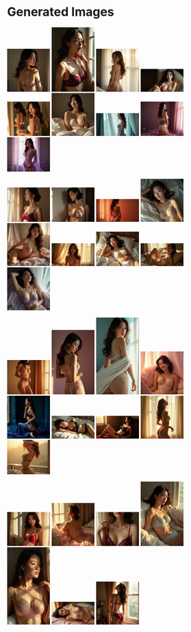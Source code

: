 # Generated Images



<img src="2025_07_26_01.webp" width="100"/> <img src="2025_07_26_02.webp" width="100"/> <img src="2025_07_26_03.webp" width="100"/> <img src="2025_07_26_04.webp" width="100"/> <img src="2025_07_26_05.webp" width="100"/> <img src="2025_07_26_06.webp" width="100"/> <img src="2025_07_26_07.webp" width="100"/> <img src="2025_07_26_08.webp" width="100"/> <img src="2025_07_26_09.webp" width="100"/>

<img src="2025_07_26_10.webp" width="100"/> <img src="2025_07_26_11.webp" width="100"/> <img src="2025_07_26_12.webp" width="100"/> <img src="2025_07_26_13.webp" width="100"/> <img src="2025_07_26_14.webp" width="100"/> <img src="2025_07_26_15.webp" width="100"/> <img src="2025_07_26_16.webp" width="100"/> <img src="2025_07_26_17.webp" width="100"/> <img src="2025_07_26_18.webp" width="100"/>

<img src="2025_07_26_19.webp" width="100"/> <img src="2025_07_26_20.webp" width="100"/> <img src="2025_07_26_21.webp" width="100"/> <img src="2025_07_26_22.webp" width="100"/> <img src="2025_07_26_23.webp" width="100"/> <img src="2025_07_26_24.webp" width="100"/> <img src="2025_07_26_25.webp" width="100"/> <img src="2025_07_26_26.webp" width="100"/> <img src="2025_07_26_27.webp" width="100"/>

<img src="2025_07_26_28.webp" width="100"/> <img src="2025_07_26_29.webp" width="100"/> <img src="2025_07_26_30.webp" width="100"/> <img src="2025_07_26_31.webp" width="100"/> <img src="2025_07_26_32.webp" width="100"/> <img src="2025_07_26_33.webp" width="100"/> <img src="2025_07_26_34.webp" width="100"/>